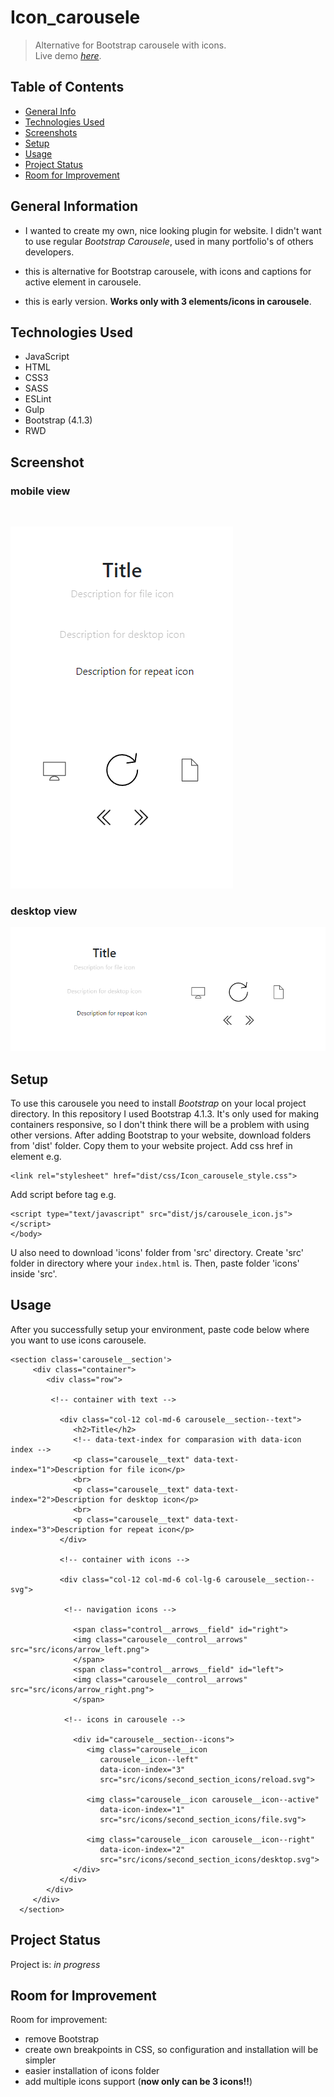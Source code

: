 # Icon_carousele
>Alternative for Bootstrap carousele with icons.<br/>
> Live demo [_here_](https://htmlpreview.github.io/?https://github.com/WojcioTrue/Icons_carousele/blob/master/index.html).

## Table of Contents
* [General Info](#general-information)
* [Technologies Used](#technologies-used)
* [Screenshots](#screenshots)
* [Setup](#setup)
* [Usage](#usage)
* [Project Status](#project-status)
* [Room for Improvement](#room-for-improvement)


## General Information
- I wanted to create my own, nice looking plugin for website. I didn't want to use regular *Bootstrap Carousele*, used in many portfolio's of others developers.
- this is alternative for Bootstrap carousele, with icons and captions for active element in carousele.

- this is early version. **Works only with 3 elements/icons in carousele**.

## Technologies Used
- JavaScript
- HTML
- CSS3
- SASS
- ESLint
- Gulp
- Bootstrap (4.1.3)
- RWD

## Screenshot
### mobile view
<br/>

![alt text](/src/img/screen/mobile__screen.png)
<br/>

### desktop view
![alt text](/src/img/screen/desktop__screen.png)


## Setup
To use this carousele you need to install *Bootstrap* on your local project directory. In this repository I used Bootstrap 4.1.3. It's only used for making containers responsive, so I don't think there will be a problem with using other versions.
After adding Bootstrap to your website, download folders from 'dist' folder. Copy them to your website project. Add css href in </head> element e.g.

    <link rel="stylesheet" href="dist/css/Icon_carousele_style.css">
Add script before </body> tag e.g.

    <script type="text/javascript" src="dist/js/carousele_icon.js"></script>
    </body>

U also need to download 'icons' folder from 'src' directory. Create 'src' folder in directory where your `index.html` is. Then, paste folder 'icons' inside 'src'.

## Usage
After you successfully setup your environment, paste code below where you want to use icons carousele.


    <section class='carousele__section'>
         <div class="container">
            <div class="row">
            
             <!-- container with text -->
             
               <div class="col-12 col-md-6 carousele__section--text">
                  <h2>Title</h2>
                  <!-- data-text-index for comparasion with data-icon index -->
                  <p class="carousele__text" data-text-index="1">Description for file icon</p>
                  <br>
                  <p class="carousele__text" data-text-index="2">Description for desktop icon</p>
                  <br>
                  <p class="carousele__text" data-text-index="3">Description for repeat icon</p>
               </div>
               
               <!-- container with icons -->
               
               <div class="col-12 col-md-6 col-lg-6 carousele__section--svg">
               
                <!-- navigation icons -->
               
                  <span class="control__arrows__field" id="right">
                  <img class="carousele__control__arrows"  src="src/icons/arrow_left.png">
                  </span>
                  <span class="control__arrows__field" id="left">
                  <img class="carousele__control__arrows"  src="src/icons/arrow_right.png">
                  </span>
                  
                <!-- icons in carousele -->
                  
                  <div id="carousele__section--icons">
                     <img class="carousele__icon 
                        carousele__icon--left"
                        data-icon-index="3"
                        src="src/icons/second_section_icons/reload.svg">
                        
                     <img class="carousele__icon carousele__icon--active"
                        data-icon-index="1"
                        src="src/icons/second_section_icons/file.svg">
                        
                     <img class="carousele__icon carousele__icon--right"
                        data-icon-index="2"
                        src="src/icons/second_section_icons/desktop.svg">
                  </div>
               </div>
            </div>
         </div>
      </section>

## Project Status
Project is: _in progress_


## Room for Improvement

Room for improvement:
- remove Bootstrap
- create own breakpoints in CSS, so configuration and installation will be simpler
- easier installation of icons folder
- add multiple icons support (**now only can be 3 icons!!**)
